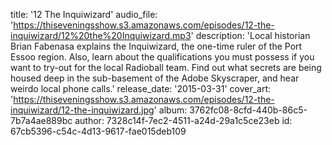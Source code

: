 title: '12 The Inquiwizard'
audio_file: 'https://thiseveningsshow.s3.amazonaws.com/episodes/12-the-inquiwizard/12%20the%20Inquiwizard.mp3'
description: 'Local historian Brian Fabenasa explains the Inquiwizard, the one-time ruler of the Port Essoo region. Also, learn about the qualifications you must possess if you want to try-out for the local Radioball team. Find out what secrets are being housed deep in the sub-basement of the Adobe Skyscraper, and hear weirdo local phone calls.'
release_date: '2015-03-31'
cover_art: 'https://thiseveningsshow.s3.amazonaws.com/episodes/12-the-inquiwizard/12-the-inquiwizard.jpg'
album: 3762fc08-8cfd-440b-86c5-7b7a4ae889bc
author: 7328c14f-7ec2-4511-a24d-29a1c5ce23eb
id: 67cb5396-c54c-4d13-9617-fae015deb109
